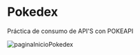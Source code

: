# Pokedex

Práctica de consumo de API'S con POKEAPI

![paginaInicioPokedex](https://github.com/Ever-VC/Pokedex/assets/102596002/aeb3bc84-d416-4e16-9a21-ad053ffdc45d)

